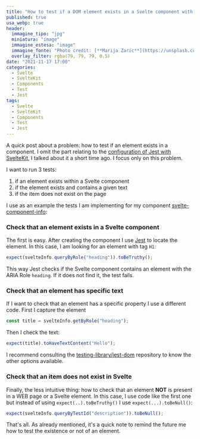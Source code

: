 ```yaml
---
title: "How to test if a DOM element exists in a Svelte component with Jest"
published: true
usa_webp: true
header:
  immagine_tipo: "jpg"
  miniatura: "image"
  immagine_estesa: "image"
  immagine_fonte: "Photo credit: [**Marija Zaric**](https://unsplash.com/@simplicity)"
  overlay_filter: rgba(79, 79, 79, 0.5)
date: "2021-11-17 17:00"
categories:
  - Svelte
  - SvelteKit
  - Components
  - Test
  - Jest
tags:
  - Svelte
  - SvelteKit
  - Components
  - Test
  - Jest
---
```


A quick post about a problem: how to test if an element exists in a component. I omit the part relating to the [configuration of Jest with SvelteKit](https://el3um4s.medium.com/how-to-test-sveltekit-app-with-jest-848afa8edbc7), I talked about it a short time ago. I focus only on this problem.

I want to run 3 tests:

1. if an element exists within a Svelte component
2. if the element exists and contains a given text
3. if the item does not exist on the page

I use as an example the tests I am implementing for my component [svelte-component-info](https://github.com/el3um4s/svelte-component-info):

<script src="https://gist.github.com/el3um4s/02270e9b4459ee81291964fae9216fd8.js"></script>

### Check that an element exists in a Svelte component

The first is easy. After creating the component I use [Jest](https://jestjs.io/) to locate the element. In this case, I am looking for an element with tag `H1`:

```ts
expect(svelteInfo.queryByRole("heading")).toBeTruthy();
```

This way Jest checks if the Svelte component contains an element with the ARIA Role `heading`. If it does not find it, the test fails.

### Check that an element has specific text

If I want to check that an element has a specific property I use a different code. First I capture the element

```ts
const title = svelteInfo.getByRole("heading");
```

Then I check the text:

```ts
expect(title).toHaveTextContent("Hello");
```

I recommend consulting the [testing-library/jest-dom](https://github.com/testing-library/jest-dom) repository to know the other options available.

### Check that an item does not exist in Svelte

Finally, the less intuitive thing: how to check that an element **NOT** is present in a WEB page or a Svelte element. In this case, I use code like the first one but instead of using `expect(..).toBeTruthy()` I use `expect(...).toBeNull()`:

```ts
expect(svelteInfo.queryByTestId("description")).toBeNull();
```

That's all. As already mentioned, it's a quick note to remind the future me how to test the existence or not of an element.
